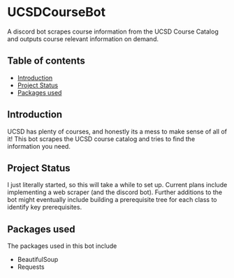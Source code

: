 # UCSDCourseBot
 A discord bot scrapes course information from the UCSD Course Catalog and outputs course relevant information on demand.

 ## Table of contents
 * [Introduction](#introduction)
 * [Project Status](#project-status)
 * [Packages used](#packages-used)

 ## Introduction
 UCSD has plenty of courses, and honestly its a mess to make sense of all of it! This bot scrapes the UCSD course catalog and tries to find the information you need.

 ## Project Status
 I just literally started, so this will take a while to set up. Current plans include implementing a web scraper (and the discord bot). Further additions to the bot might eventually include building a prerequisite tree for each class to identify key prerequisites.

 ## Packages used
 The packages used in this bot include
 * BeautifulSoup
 * Requests